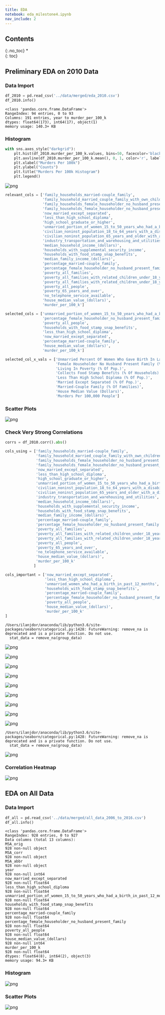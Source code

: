 ```yaml
---
title: EDA
notebook: eda_milestone4.ipynb
nav_include: 2
---
```


## Contents
{:.no_toc}
*  
{: toc}


## Preliminary EDA on 2010 Data

### Data Import



```python
df_2010 = pd.read_csv('../data/merged/eda_2010.csv')
df_2010.info()
```


    <class 'pandas.core.frame.DataFrame'>
    RangeIndex: 94 entries, 0 to 93
    Columns: 191 entries, year to murder_per_100_k
    dtypes: float64(173), int64(17), object(1)
    memory usage: 140.3+ KB


### Histogram



```python
with sns.axes_style("darkgrid"):
    plt.hist(df_2010.murder_per_100_k.values, bins=50, facecolor='black')
    plt.axvline(df_2010.murder_per_100_k.mean(), 0, 1, color='r', label='Mean')
    plt.xlabel("Murders Per 100k")
    plt.ylabel("Counts")
    plt.title("Murders Per 100k Histogram")
    plt.legend()
```



![png](eda_milestone4_files/eda_milestone4_6_0.png)








```python
relevant_cols = ['family_households_married-couple_family',
                 'family_household_married_couple_family_with_own_children_under_18_years',
                 'family_households_female_householder_no_husband_present',
                 'family_households_female_householder_no_husband_present_with_own_children_under_18',
                 'now_married_except_separated',
                 'less_than_high_school_diploma',
                 'high_school_graduate_or_higher',
                 'unmarried_portion_of_women_15_to_50_years_who_had_a_birth_in_past_12_months',
                 'civilian_noninst_population_18_to_64_years_with_a_disability',
                 'civilian_noninst_population_65_years_and_older_with_a_disability',
                 'industry_transportation_and_warehousing_and_utilities',
                 'median_household_income_(dollars)',
                 'households_with_supplemental_security_income',
                 'households_with_food_stamp_snap_benefits',
                 'median_family_income_(dollars)',
                 'percentage_married-couple_family',
                 'percentage_female_householder_no_husband_present_family',
                 'poverty_all_families',
                 'poverty_all_families_with_related_children_under_18_years',
                 'poverty_all_families_with_related_children_under_18_years_with_related_children_under_5_years_only',
                 'poverty_all_people',
                 'poverty_65_years_and_over',
                 'no_telephone_service_available',
                 'house_median_value_(dollars)',
                 'murder_per_100_k']
```




```python
selected_cols = ['unmarried_portion_of_women_15_to_50_years_who_had_a_birth_in_past_12_months',
                 'percentage_female_householder_no_husband_present_family',
                 'poverty_all_people',
                 'households_with_food_stamp_snap_benefits',
                 'less_than_high_school_diploma',
                 'now_married_except_separated',
                 'percentage_married-couple_family',
                 'house_median_value_(dollars)',
                 'murder_per_100_k']
```




```python
selected_col_x_vals = ['Unmarried Percent Of Women Who Gave Birth In Last 12 Months',
                       'Female Householder No Husband Present Family (% Of Families)',
                       'Living In Poverty (% Of Pop.)',
                       'Collects Food Stamp Benefits (% Of Households)',
                       'Less Than High School Diploma (% Of Pop.)',
                       'Married Except Separated (% Of Pop.)',
                       'Married-Couple Family (% Of Families)',
                       'House Median Value (Dollars)',
                       'Murders Per 100,000 People']
```


### Scatter Plots






![png](eda_milestone4_files/eda_milestone4_12_0.png)


### Check Very Strong Correlations



```python
corrs = df_2010.corr().abs()
```




```python
cols_using = ['family_households_married-couple_family',
              'family_household_married_couple_family_with_own_children_under_18_years',
              'family_households_female_householder_no_husband_present',
              'family_households_female_householder_no_husband_present_with_own_children_under_18',
              'now_married_except_separated',
              'less_than_high_school_diploma',
              'high_school_graduate_or_higher',
              'unmarried_portion_of_women_15_to_50_years_who_had_a_birth_in_past_12_months',
              'civilian_noninst_population_18_to_64_years_with_a_disability',
              'civilian_noninst_population_65_years_and_older_with_a_disability',
              'industry_transportation_and_warehousing_and_utilities',
              'median_household_income_(dollars)',
              'households_with_supplemental_security_income',
              'households_with_food_stamp_snap_benefits',
              'median_family_income_(dollars)',
              'percentage_married-couple_family',
              'percentage_female_householder_no_husband_present_family',
              'poverty_all_families',
              'poverty_all_families_with_related_children_under_18_years',
              'poverty_all_families_with_related_children_under_18_years_with_related_children_under_5_years_only',
              'poverty_all_people',
              'poverty_65_years_and_over',
              'no_telephone_service_available',
              'house_median_value_(dollars)',
              'murder_per_100_k'
             ]
```








```python
cols_important = ['now_married_except_separated',
                  'less_than_high_school_diploma',
                  'unmarried_women_who_had_a_birth_in_past_12_months',
                  'households_with_food_stamp_snap_benefits',
                  'percentage_married-couple_family',
                  'percentage_female_householder_no_husband_present_family',
                  'poverty_all_people',
                  'house_median_value_(dollars)',
                  'murder_per_100_k'
]
```










    /Users/ilanjdor/anaconda/lib/python3.6/site-packages/seaborn/categorical.py:1428: FutureWarning: remove_na is deprecated and is a private function. Do not use.
      stat_data = remove_na(group_data)



![png](eda_milestone4_files/eda_milestone4_19_1.png)



![png](eda_milestone4_files/eda_milestone4_19_2.png)



![png](eda_milestone4_files/eda_milestone4_19_3.png)



![png](eda_milestone4_files/eda_milestone4_19_4.png)



![png](eda_milestone4_files/eda_milestone4_19_5.png)



![png](eda_milestone4_files/eda_milestone4_19_6.png)



![png](eda_milestone4_files/eda_milestone4_19_7.png)



![png](eda_milestone4_files/eda_milestone4_19_8.png)



![png](eda_milestone4_files/eda_milestone4_19_9.png)






    /Users/ilanjdor/anaconda/lib/python3.6/site-packages/seaborn/categorical.py:1428: FutureWarning: remove_na is deprecated and is a private function. Do not use.
      stat_data = remove_na(group_data)



![png](eda_milestone4_files/eda_milestone4_20_1.png)


### Correlation Heatmap










![png](eda_milestone4_files/eda_milestone4_23_0.png)


## EDA on All Data

### Data Import



```python
df_all = pd.read_csv('../data/merged/all_data_2006_to_2016.csv')
df_all.info()
```


    <class 'pandas.core.frame.DataFrame'>
    RangeIndex: 928 entries, 0 to 927
    Data columns (total 13 columns):
    MSA_orig                                                                       928 non-null object
    MSA_corr                                                                       928 non-null object
    MSA_abbr                                                                       928 non-null object
    year                                                                           928 non-null int64
    now_married_except_separated                                                   928 non-null float64
    less_than_high_school_diploma                                                  928 non-null float64
    unmarried_portion_of_women_15_to_50_years_who_had_a_birth_in_past_12_months    928 non-null float64
    households_with_food_stamp_snap_benefits                                       928 non-null float64
    percentage_married-couple_family                                               928 non-null float64
    percentage_female_householder_no_husband_present_family                        928 non-null float64
    poverty_all_people                                                             928 non-null float64
    house_median_value_(dollars)                                                   928 non-null int64
    murder_per_100_k                                                               928 non-null float64
    dtypes: float64(8), int64(2), object(3)
    memory usage: 94.3+ KB


### Histogram






![png](eda_milestone4_files/eda_milestone4_28_0.png)


### Scatter Plots






![png](eda_milestone4_files/eda_milestone4_30_0.png)
